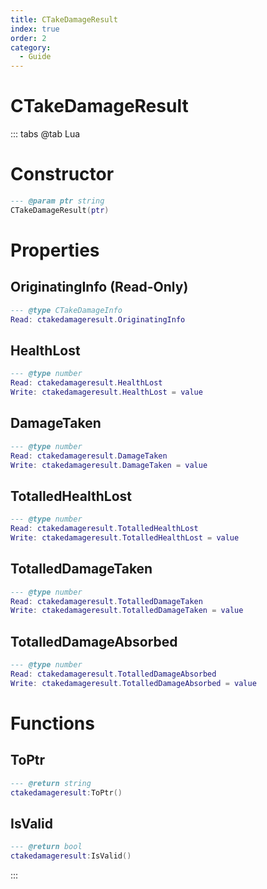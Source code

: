 ```yaml
---
title: CTakeDamageResult
index: true
order: 2
category:
  - Guide
---
```


# CTakeDamageResult

::: tabs
@tab Lua
# Constructor
```lua
--- @param ptr string
CTakeDamageResult(ptr)
```
# Properties
## OriginatingInfo (Read-Only)
```lua
--- @type CTakeDamageInfo
Read: ctakedamageresult.OriginatingInfo
```
## HealthLost 
```lua
--- @type number
Read: ctakedamageresult.HealthLost
Write: ctakedamageresult.HealthLost = value
```
## DamageTaken 
```lua
--- @type number
Read: ctakedamageresult.DamageTaken
Write: ctakedamageresult.DamageTaken = value
```
## TotalledHealthLost 
```lua
--- @type number
Read: ctakedamageresult.TotalledHealthLost
Write: ctakedamageresult.TotalledHealthLost = value
```
## TotalledDamageTaken 
```lua
--- @type number
Read: ctakedamageresult.TotalledDamageTaken
Write: ctakedamageresult.TotalledDamageTaken = value
```
## TotalledDamageAbsorbed 
```lua
--- @type number
Read: ctakedamageresult.TotalledDamageAbsorbed
Write: ctakedamageresult.TotalledDamageAbsorbed = value
```
# Functions
## ToPtr
```lua
--- @return string
ctakedamageresult:ToPtr()
```
## IsValid
```lua
--- @return bool
ctakedamageresult:IsValid()
```

:::